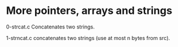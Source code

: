 # More pointers, arrays and strings

0-strcat.c
Concatenates two strings.

1-strncat.c
concatenates two strings (use at most n bytes from src).
